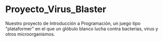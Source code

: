Proyecto_Virus_Blaster
======================

Nuestro proyecto de Introducción a Programación, un juego tipo "plataformer" en el que un glóbulo blanco lucha contra bacterias, virus y otros microorganismos.
